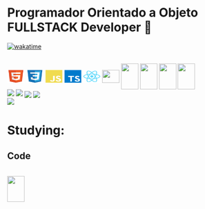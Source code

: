   # Programador Orientado a Objeto FULLSTACK Developer :rocket:
[![wakatime](https://wakatime.com/badge/user/23c55239-999c-4c5b-b110-f53b26806031.svg)](https://wakatime.com/@23c55239-999c-4c5b-b110-f53b26806031)
  <div style="display: inline_block"><br>
    <img align="center" alt="HTML" height="30" width="40" src="https://raw.githubusercontent.com/devicons/devicon/master/icons/html5/html5-original.svg">
    <img align="center" alt="CSS" height="30" width="40" src="https://raw.githubusercontent.com/devicons/devicon/master/icons/css3/css3-original.svg">
    <img align="center" alt="Js" height="30" width="40" src="https://raw.githubusercontent.com/devicons/devicon/master/icons/javascript/javascript-plain.svg">
    <img align="center" alt="Ts" height="30" width="40" src="https://raw.githubusercontent.com/devicons/devicon/master/icons/typescript/typescript-plain.svg">
    <img align="center" alt="React" height="30" width="40" src="https://raw.githubusercontent.com/devicons/devicon/master/icons/react/react-original.svg">
    <img align="center" height="30" width="40" src="https://cdn.jsdelivr.net/gh/devicons/devicon/icons/angularjs/angularjs-original.svg" />
    <img align="center" src="https://cdn.jsdelivr.net/gh/devicons/devicon/icons/bash/bash-original.svg" height="60" width="40" />
    <img align="center" src="https://cdn.jsdelivr.net/gh/devicons/devicon/icons/java/java-original.svg" height="60" width="40" />
    <img align="center" src="https://cdn.jsdelivr.net/gh/devicons/devicon/icons/bulma/bulma-plain.svg" height="60" width="40" />
    <img align="center" src="https://cdn.jsdelivr.net/gh/devicons/devicon/icons/php/php-original.svg" height="60" width="40" />
  <div>  
  <img height="180em" src="https://github-readme-stats.vercel.app/api/top-langs/?username=ProgramadorOrientadoaObjeto&layout=compact&langs_count=16&theme=dark"/>
  <img height="180em" src="https://github-readme-stats.vercel.app/api?username=ProgramadorOrientadoaObjeto&theme=dark">
  <img align="center" height="180em" src="https://streak-stats.demolab.com/?user=ProgramadorOrientadoaObjeto&theme=dark"/>
  <img align="center" height="18em" src="https://komarev.com/ghpvc/?username=ProgramadorOrientadoaObjeto&color=blueviolet">
</div>
<div>
  <img src="https://i.pinimg.com/originals/9c/8c/db/9c8cdbb2bd7b637edd5b3a767b74153a.gif" />
</div>
<h1>Studying:</h1>
<h2>Code</h2>
<div style="display: inline_block"><br>
  <img align="center" src="https://cdn.jsdelivr.net/gh/devicons/devicon/icons/php/php-original.svg" height="60" width="40" />
</div>
